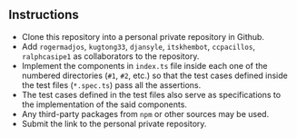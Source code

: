 ## Instructions

* Clone this repository into a personal private repository in Github.
* Add `rogermadjos`, `kugtong33`, `djansyle`, `itskhembot`, `ccpacillos`, `ralphcasipe1` as collaborators to the repository.
* Implement the components in `index.ts` file inside each one of the numbered directories (`#1`, `#2`, etc.) so that the test cases defined inside the test files (`*.spec.ts`) pass all the assertions.
* The test cases defined in the test files also serve as specifications to the implementation of the said components.
* Any third-party packages from `npm` or other sources may be used.
* Submit the link to the personal private repository.
